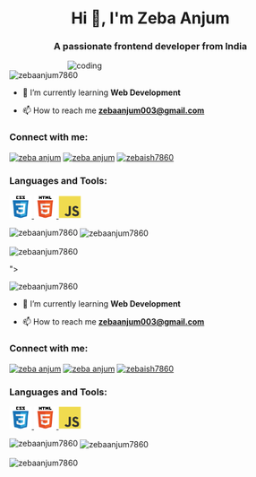 <h1 align="center">Hi 👋, I'm Zeba Anjum</h1>
<h3 align="center">A passionate frontend developer from India</h3>
<img align="right" alt="coding" width="400" src="https://encrypted-tbn0.gstatic.com/images?q=tbn:ANd9GcQDd6FUidC1LgrwsMuuNj_2DfOdYKv7vzVY-fZ0CU_GRQ&s">

<p align="left"> <img src="https://komarev.com/ghpvc/?username=zebaanjum7860&label=Profile%20views&color=0e75b6&style=flat" alt="zebaanjum7860" /> </p>

- 🌱 I’m currently learning **Web Development**

- 📫 How to reach me **zebaanjum003@gmail.com**

<h3 align="left">Connect with me:</h3>
<p align="left">
<a href="https://linkedin.com/in/zeba anjum" target="blank"><img align="center" src="https://raw.githubusercontent.com/rahuldkjain/github-profile-readme-generator/master/src/images/icons/Social/linked-in-alt.svg" alt="zeba anjum" height="30" width="40" /></a>
<a href="https://fb.com/zeba anjum" target="blank"><img align="center" src="https://raw.githubusercontent.com/rahuldkjain/github-profile-readme-generator/master/src/images/icons/Social/facebook.svg" alt="zeba anjum" height="30" width="40" /></a>
<a href="https://instagram.com/zebaish7860" target="blank"><img align="center" src="https://raw.githubusercontent.com/rahuldkjain/github-profile-readme-generator/master/src/images/icons/Social/instagram.svg" alt="zebaish7860" height="30" width="40" /></a>
</p>

<h3 align="left">Languages and Tools:</h3>
<p align="left"> <a href="https://www.w3schools.com/css/" target="_blank" rel="noreferrer"> <img src="https://raw.githubusercontent.com/devicons/devicon/master/icons/css3/css3-original-wordmark.svg" alt="css3" width="40" height="40"/> </a> <a href="https://www.w3.org/html/" target="_blank" rel="noreferrer"> <img src="https://raw.githubusercontent.com/devicons/devicon/master/icons/html5/html5-original-wordmark.svg" alt="html5" width="40" height="40"/> </a> <a href="https://developer.mozilla.org/en-US/docs/Web/JavaScript" target="_blank" rel="noreferrer"> <img src="https://raw.githubusercontent.com/devicons/devicon/master/icons/javascript/javascript-original.svg" alt="javascript" width="40" height="40"/> </a> </p>

<p><img align="left" src="https://github-readme-stats.vercel.app/api/top-langs?username=zebaanjum7860&show_icons=true&locale=en&layout=compact" alt="zebaanjum7860" /></p>

<p>&nbsp;<img align="center" src="https://github-readme-stats.vercel.app/api?username=zebaanjum7860&show_icons=true&locale=en" alt="zebaanjum7860" /></p>

<p><img align="center" src="https://github-readme-streak-stats.herokuapp.com/?user=zebaanjum7860&" alt="zebaanjum7860" /></p>">

<p align="left"> <img src="https://komarev.com/ghpvc/?username=zebaanjum7860&label=Profile%20views&color=0e75b6&style=flat" alt="zebaanjum7860" /> </p>

- 🌱 I’m currently learning **Web Development**

- 📫 How to reach me **zebaanjum003@gmail.com**

<h3 align="left">Connect with me:</h3>
<p align="left">
<a href="https://linkedin.com/in/zeba anjum" target="blank"><img align="center" src="https://raw.githubusercontent.com/rahuldkjain/github-profile-readme-generator/master/src/images/icons/Social/linked-in-alt.svg" alt="zeba anjum" height="30" width="40" /></a>
<a href="https://fb.com/zeba anjum" target="blank"><img align="center" src="https://raw.githubusercontent.com/rahuldkjain/github-profile-readme-generator/master/src/images/icons/Social/facebook.svg" alt="zeba anjum" height="30" width="40" /></a>
<a href="https://instagram.com/zebaish7860" target="blank"><img align="center" src="https://raw.githubusercontent.com/rahuldkjain/github-profile-readme-generator/master/src/images/icons/Social/instagram.svg" alt="zebaish7860" height="30" width="40" /></a>
</p>

<h3 align="left">Languages and Tools:</h3>
<p align="left"> <a href="https://www.w3schools.com/css/" target="_blank" rel="noreferrer"> <img src="https://raw.githubusercontent.com/devicons/devicon/master/icons/css3/css3-original-wordmark.svg" alt="css3" width="40" height="40"/> </a> <a href="https://www.w3.org/html/" target="_blank" rel="noreferrer"> <img src="https://raw.githubusercontent.com/devicons/devicon/master/icons/html5/html5-original-wordmark.svg" alt="html5" width="40" height="40"/> </a> <a href="https://developer.mozilla.org/en-US/docs/Web/JavaScript" target="_blank" rel="noreferrer"> <img src="https://raw.githubusercontent.com/devicons/devicon/master/icons/javascript/javascript-original.svg" alt="javascript" width="40" height="40"/> </a> </p>

<p><img align="left" src="https://github-readme-stats.vercel.app/api/top-langs?username=zebaanjum7860&show_icons=true&locale=en&layout=compact" alt="zebaanjum7860" /></p>

<p>&nbsp;<img align="center" src="https://github-readme-stats.vercel.app/api?username=zebaanjum7860&show_icons=true&locale=en" alt="zebaanjum7860" /></p>

<p><img align="center" src="https://github-readme-streak-stats.herokuapp.com/?user=zebaanjum7860&" alt="zebaanjum7860" /></p>
